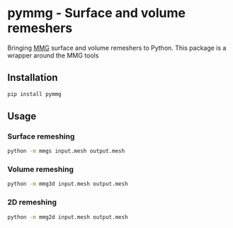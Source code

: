 # pymmg - Surface and volume remeshers

Bringing [MMG](https://www.mmgtools.org/) surface and volume remeshers to Python.
This package is a wrapper around the MMG tools

## Installation

```bash
pip install pymmg
```

## Usage

### Surface remeshing

```bash
python -m mmgs input.mesh output.mesh
```

### Volume remeshing

```bash
python -m mmg3d input.mesh output.mesh
```

### 2D remeshing

```bash
python -m mmg2d input.mesh output.mesh
```
